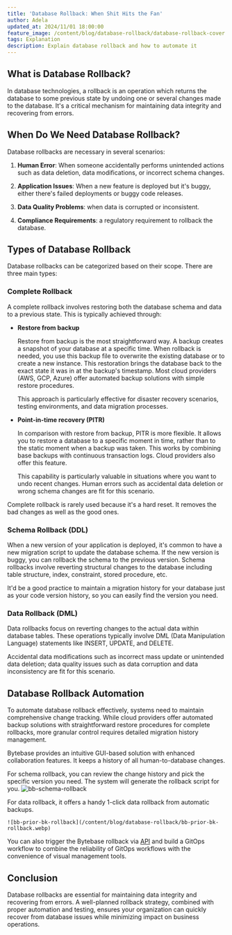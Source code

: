 ```yaml
---
title: 'Database Rollback: When Shit Hits the Fan'
author: Adela
updated_at: 2024/11/01 18:00:00
feature_image: /content/blog/database-rollback/database-rollback-cover.webp
tags: Explanation
description: Explain database rollback and how to automate it
---
```


## What is Database Rollback?

In database technologies, a rollback is an operation which returns the database to some previous state by undoing one or several changes made to the database. It's a critical mechanism for maintaining data integrity and recovering from errors.

## When Do We Need Database Rollback?

Database rollbacks are necessary in several scenarios:

1. **Human Error**: When someone accidentally performs unintended actions such as data deletion, data modifications, or incorrect schema changes.

1. **Application Issues**: When a new feature is deployed but it's buggy, either there's failed deployments or buggy code releases.

1. **Data Quality Problems**: when data is corrupted or inconsistent.

1. **Compliance Requirements**: a regulatory requirement to rollback the database.

## Types of Database Rollback

Database rollbacks can be categorized based on their scope. There are three main types:

### Complete Rollback

A complete rollback involves restoring both the database schema and data to a previous state. This is typically achieved through:

- **Restore from backup**

  Restore from backup is the most straightforward way. A backup creates a snapshot of your database at a specific time. When rollback is needed, you use this backup file to overwrite the existing database or to create a new instance. This restoration brings the database back to the exact state it was in at the backup's timestamp. Most cloud providers (AWS, GCP, Azure) offer automated backup solutions with simple restore procedures.

  This approach is particularly effective for disaster recovery scenarios, testing environments, and data migration processes.

- **Point-in-time recovery (PITR)**

  In comparison with restore from backup, PITR is more flexible. It allows you to restore a database to a specific moment in time, rather than to the static moment when a backup was taken. This works by combining base backups with continuous transaction logs. Cloud providers also offer this feature.

  This capability is particularly valuable in situations where you want to undo recent changes. Human errors such as accidental data deletion or wrong schema changes are fit for this scenario.

<HintBlock type="info">

Complete rollback is rarely used because it's a hard reset. It removes the bad changes as well as the good ones.

</HintBlock>

### Schema Rollback (DDL)

When a new version of your application is deployed, it's common to have a new migration script to update the database schema. If the new version is buggy, you can rollback the schema to the previous version. Schema rollbacks involve reverting structural changes to the database including table structure, index, constraint, stored procedure, etc.

It'd be a good practice to maintain a migration history for your database just as your code version history, so you can easily find the version you need.

### Data Rollback (DML)

Data rollbacks focus on reverting changes to the actual data within database tables. These operations typically involve DML (Data Manipulation Language) statements like INSERT, UPDATE, and DELETE.

Accidental data modifications such as incorrect mass update or unintended data deletion; data quality issues such as data corruption and data inconsistency are fit for this scenario.

## Database Rollback Automation

To automate database rollback effectively, systems need to maintain comprehensive change tracking. While cloud providers offer automated backup solutions with straightforward restore procedures for complete rollbacks, more granular control requires detailed migration history management.

Bytebase provides an intuitive GUI-based solution with enhanced collaboration features. It keeps a history of all human-to-database changes.

For schema rollback, you can review the change history and pick the specific version you need. The system will generate the rollback script for you.
![bb-schema-rollback](/content/blog/database-rollback/version-rollback.webp)

For data rollback, it offers a handy 1-click data rollback from automatic backups.

    ![bb-prior-bk-rollback](/content/blog/database-rollback/bb-prior-bk-rollback.webp)

You can also trigger the Bytebase rollback via [API](/docs/api/issue/) and build a GitOps workflow to combine the reliability of GitOps workflows with the convenience of visual management tools.

## Conclusion

Database rollbacks are essential for maintaining data integrity and recovering from errors. A well-planned rollback strategy, combined with proper automation and testing, ensures your organization can quickly recover from database issues while minimizing impact on business operations.

